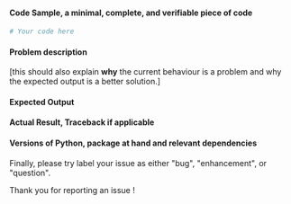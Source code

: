 #### Code Sample, a minimal, complete, and verifiable piece of code

```python
# Your code here

```
#### Problem description

[this should also explain **why** the current behaviour is a problem and why the 
expected output is a better solution.]

#### Expected Output

#### Actual Result, Traceback if applicable

#### Versions of Python, package at hand and relevant dependencies


Finally, please try label your issue as either "bug", "enhancement", or "question".

Thank you for reporting an issue !
